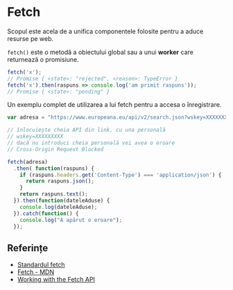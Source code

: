 # Fetch

Scopul este acela de a unifica componentele folosite pentru a aduce resurse pe web.

`fetch()` este o metodă a obiectului global sau a unui **worker** care returnează o promisiune.

```javascript
fetch('x');
// Promise { <state>: "rejected", <reason>: TypeError }
fetch('x').then(raspuns => console.log('am primit raspuns'));
// Promise { <state>: "pending" }
```

Un exemplu complet de utilizarea a lui fetch pentru a accesa o înregistrare.

```javascript
var adresa = "https://www.europeana.eu/api/v2/search.json?wskey=XXXXXXXXX&query=The%20Fraternity%20between%20Romanian%20and%20French%20Army";

// înlocuiește cheia API din link, cu una personală
// wskey=XXXXXXXXX
// dacă nu introduci cheia personală vei avea o eroare
// Cross-Origin Request Blocked

fetch(adresa)
  .then( function(raspuns) {
    if (raspuns.headers.get('Content-Type') === 'application/json') {
      return raspuns.json();
    }
    return raspuns.text();
  }).then(function(dateleAduse) {
    console.log(dateleAduse);
  }).catch(function() {
    console.log("A apărut o eroare");
  });
```

## Referințe

- [Standardul fetch](https://fetch.spec.whatwg.org/)
- [Fetch - MDN](https://developer.mozilla.org/en-US/docs/Web/API/Fetch_API)
- [ Working with the Fetch API ](https://developers.google.com/web/ilt/pwa/working-with-the-fetch-api)
